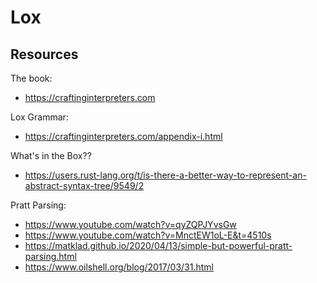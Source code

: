 # Lox

Resources
---------

The book:
- https://craftinginterpreters.com

Lox Grammar:
- https://craftinginterpreters.com/appendix-i.html

What's in the Box??
- https://users.rust-lang.org/t/is-there-a-better-way-to-represent-an-abstract-syntax-tree/9549/2

Pratt Parsing:
- https://www.youtube.com/watch?v=qyZQPJYvsGw
- https://www.youtube.com/watch?v=MnctEW1oL-E&t=4510s
- https://matklad.github.io/2020/04/13/simple-but-powerful-pratt-parsing.html
- https://www.oilshell.org/blog/2017/03/31.html
